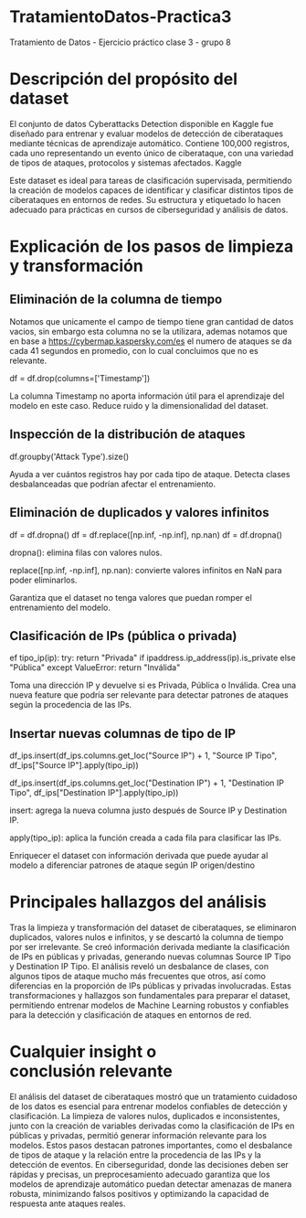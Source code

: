 # TratamientoDatos-Practica3
Tratamiento de Datos - Ejercicio práctico clase 3 - grupo 8

# Descripción del propósito del dataset
El conjunto de datos Cyberattacks Detection disponible en Kaggle fue diseñado para entrenar y evaluar modelos de detección de ciberataques mediante técnicas de aprendizaje automático. Contiene 100,000 registros, cada uno representando un evento único de ciberataque, con una variedad de tipos de ataques, protocolos y sistemas afectados. 
Kaggle

Este dataset es ideal para tareas de clasificación supervisada, permitiendo la creación de modelos capaces de identificar y clasificar distintos tipos de ciberataques en entornos de redes. Su estructura y etiquetado lo hacen adecuado para prácticas en cursos de ciberseguridad y análisis de datos.

# Explicación de los pasos de limpieza y transformación
## Eliminación de la columna de tiempo
Notamos que unicamente el campo de tiempo tiene gran cantidad de datos vacios, sin embargo esta columna no se la utilizara, ademas notamos que en base a https://cybermap.kaspersky.com/es el numero de ataques se da cada 41 segundos en promedio, con lo cual concluimos que no es relevante.

df = df.drop(columns=['Timestamp'])

La columna Timestamp no aporta información útil para el aprendizaje del modelo en este caso. Reduce ruido y la dimensionalidad del dataset.

## Inspección de la distribución de ataques

df.groupby('Attack Type').size()

Ayuda a ver cuántos registros hay por cada tipo de ataque. Detecta clases desbalanceadas que podrían afectar el entrenamiento.

## Eliminación de duplicados y valores infinitos
df = df.dropna()
df = df.replace([np.inf, -np.inf], np.nan)
df = df.dropna()

dropna(): elimina filas con valores nulos.

replace([np.inf, -np.inf], np.nan): convierte valores infinitos en NaN para poder eliminarlos.

Garantiza que el dataset no tenga valores que puedan romper el entrenamiento del modelo.

## Clasificación de IPs (pública o privada)
ef tipo_ip(ip):
    try:
        return "Privada" if ipaddress.ip_address(ip).is_private else "Pública"
    except ValueError:
        return "Inválida"

Toma una dirección IP y devuelve si es Privada, Pública o Inválida. Crea una nueva feature que podría ser relevante para detectar patrones de ataques según la procedencia de las IPs.

## Insertar nuevas columnas de tipo de IP
df_ips.insert(df_ips.columns.get_loc("Source IP") + 1,
              "Source IP Tipo",
              df_ips["Source IP"].apply(tipo_ip))

df_ips.insert(df_ips.columns.get_loc("Destination IP") + 1,
              "Destination IP Tipo",
              df_ips["Destination IP"].apply(tipo_ip))

insert: agrega la nueva columna justo después de Source IP y Destination IP.

apply(tipo_ip): aplica la función creada a cada fila para clasificar las IPs.

Enriquecer el dataset con información derivada que puede ayudar al modelo a diferenciar patrones de ataque según IP origen/destino

# Principales hallazgos del análisis

Tras la limpieza y transformación del dataset de ciberataques, se eliminaron duplicados, valores nulos e infinitos, y se descartó la columna de tiempo por ser irrelevante. Se creó información derivada mediante la clasificación de IPs en públicas y privadas, generando nuevas columnas Source IP Tipo y Destination IP Tipo. El análisis reveló un desbalance de clases, con algunos tipos de ataque mucho más frecuentes que otros, así como diferencias en la proporción de IPs públicas y privadas involucradas. Estas transformaciones y hallazgos son fundamentales para preparar el dataset, permitiendo entrenar modelos de Machine Learning robustos y confiables para la detección y clasificación de ataques en entornos de red.

# Cualquier insight o conclusión relevante

El análisis del dataset de ciberataques mostró que un tratamiento cuidadoso de los datos es esencial para entrenar modelos confiables de detección y clasificación. La limpieza de valores nulos, duplicados e inconsistentes, junto con la creación de variables derivadas como la clasificación de IPs en públicas y privadas, permitió generar información relevante para los modelos. Estos pasos destacan patrones importantes, como el desbalance de tipos de ataque y la relación entre la procedencia de las IPs y la detección de eventos. En ciberseguridad, donde las decisiones deben ser rápidas y precisas, un preprocesamiento adecuado garantiza que los modelos de aprendizaje automático puedan detectar amenazas de manera robusta, minimizando falsos positivos y optimizando la capacidad de respuesta ante ataques reales.
